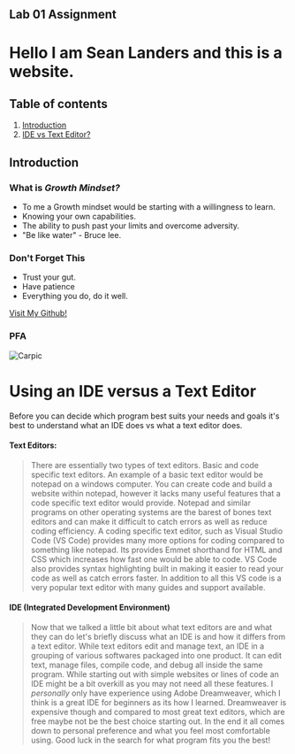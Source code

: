 ## Lab 01 Assignment


# Hello I am Sean Landers and this is a website.

## Table of contents
1. [Introduction](#introduction)
2. [IDE vs Text Editor?](#paragraph1)




## Introduction <a name="introduction"></a>

### What is *Growth Mindset?*

- To me a Growth mindset would be starting with a willingness to learn.
- Knowing your own capabilities.
- The ability to push past your limits and overcome adversity.
- "Be like water" - Bruce lee.

### Don't Forget This

- Trust your gut.
- Have patience
- Everything you do, do it well.



[Visit My Github!](https://github.com/seanlanders92)

### PFA
![Carpic](https://cdn.bringatrailer.com/wp-content/uploads/2019/03/1974_datsun_260z_155292721566e7dff9f98764da20190316_0917381.jpg)





# Using an IDE versus a Text Editor <a name="paragraph1"></a>
Before you can decide which program best suits your needs and goals it's best to understand what an IDE does vs what a text editor does.

#### Text Editors:

> There are essentially two types of text editors. Basic and code specific text editors. An example of a basic text editor would be notepad on a windows computer. You can create code and build a website within notepad, however it lacks many useful features that a code specific text editor would provide. Notepad and similar programs on other operating systems are the barest of bones text editors and can make it difficult to catch errors as well as reduce coding efficiency. A coding specific text editor, such as Visual Studio Code (VS Code) provides many more options for coding compared to something like notepad. Its provides Emmet shorthand for HTML and CSS which increases how fast one would be able to code. VS Code also provides syntax highlighting built in making it easier to read your code as well as catch errors faster. In addition to all this VS code is a very popular text editor with many guides and support available.



#### IDE (Integrated Development Environment)

> Now that we talked a little bit about what text editors are and what they can do let's briefly discuss what an IDE is and how it differs from a text editor. While text editors edit and manage text, an IDE in a grouping of various softwares packaged into one product. It can edit text, manage files, compile code, and debug all inside the same program. While starting out with simple websites or lines of code an IDE might be a bit overkill as you may not need all these features. I *personally* only have experience using Adobe Dreamweaver, which I think is a great IDE for beginners as its how I learned. Dreamweaver is expensive though and compared to most great text editors, which are free maybe not be the best choice starting out. In the end it all comes down to personal preference and what you feel most comfortable using. Good luck in the search for what program fits you the best!
